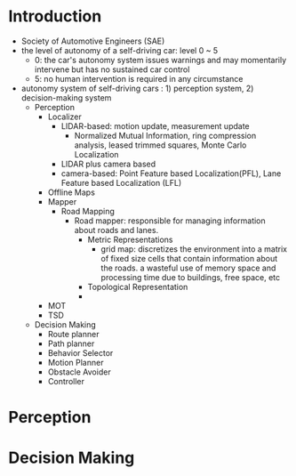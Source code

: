 # Introduction
- Society of Automotive Engineers (SAE)
- the level of autonomy of a self-driving car: level 0 ~ 5
  - 0: the car's autonomy system issues warnings and may momentarily intervene but has no sustained car control
  - 5: no human intervention is required in any circumstance
- autonomy system of self-driving cars : 1) perception system, 2) decision-making system
  - Perception
    - Localizer
      - LIDAR-based: motion update, measurement update
        - Normalized Mutual Information, ring compression analysis, leased trimmed squares, Monte Carlo Localization
      - LIDAR plus camera based
      - camera-based: Point Feature based Localization(PFL), Lane Feature based Localization (LFL)
    - Offline Maps
    - Mapper
      - Road Mapping
        - Road mapper: responsible for managing information about roads and lanes.
          - Metric Representations
            - grid map: discretizes the environment into a matrix of fixed size cells that contain information about the roads. a wasteful use of memory space and processing time due to buildings, free space, etc
          - Topological Representation
          - 
    - MOT
    - TSD
  - Decision Making
    - Route planner
    - Path planner
    - Behavior Selector
    - Motion Planner
    - Obstacle Avoider
    - Controller
# Perception
# Decision Making
